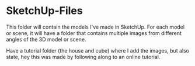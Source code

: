 # SketchUp-Files

This folder will contain the models I've made in SketchUp. For each model or scene, it will have a folder that contains multiple images from different angles of the 3D model or scene.

Have a tutorial folder (the house and cube) where I add the images, but also state, hey this was made by following along to an online tutorial.
